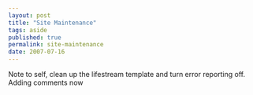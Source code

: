 ```yaml
---
layout: post
title: "Site Maintenance"
tags: aside
published: true
permalink: site-maintenance
date: 2007-07-16
---
```


Note to self, clean up the lifestream template and turn error reporting off.  Adding comments now
